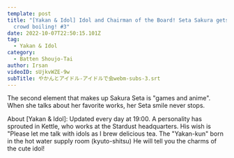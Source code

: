 ```yaml
---
template: post
title: "[Yakan & Idol] Idol and Chairman of the Board! Seta Sakura gets the
  crowd boiling! #3"
date: 2022-10-07T22:50:15.101Z
tag:
  - Yakan & Idol
category:
  - Batten Shoujo-Tai
author: Irsan
videoID: sUjkvWZE-9w
subTitle: やかんとアイドル-アイドルで会webm-subs-3.srt
---
```

The second element that makes up Sakura Seta is "games and anime".
When she talks about her favorite works, her Seta smile never stops.

About \[Yakan & Idol]: Updated every day at 19:00.
A personality has sprouted in Kettle, who works at the Stardust headquarters.
His wish is "Please let me talk with idols as I brew delicious tea.
The "Yakan-kun" born in the hot water supply room (kyuto-shitsu)
He will tell you the charms of the cute idol!